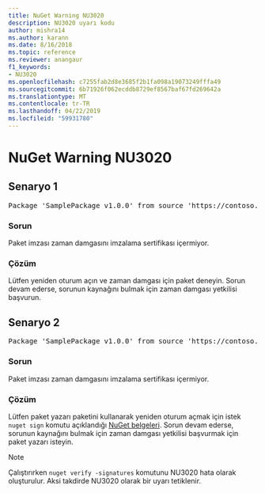 ```yaml
---
title: NuGet Warning NU3020
description: NU3020 uyarı kodu
author: mishra14
ms.author: karann
ms.date: 8/16/2018
ms.topic: reference
ms.reviewer: anangaur
f1_keywords:
- NU3020
ms.openlocfilehash: c7255fab2d8e3685f2b1fa098a19073249fffa49
ms.sourcegitcommit: 6b71926f062ecddb8729ef8567baf67fd269642a
ms.translationtype: MT
ms.contentlocale: tr-TR
ms.lasthandoff: 04/22/2019
ms.locfileid: "59931780"
---
```

# <a name="nuget-warning-nu3020"></a>NuGet Warning NU3020

## <a name="scenario-1"></a>Senaryo 1

<pre>Package 'SamplePackage v1.0.0' from source 'https://contoso.com/index.json': The timestamp does not have a signing certificate.</pre>

### <a name="issue"></a>Sorun

Paket imzası zaman damgasını imzalama sertifikası içermiyor.


### <a name="solution"></a>Çözüm

Lütfen yeniden oturum açın ve zaman damgası için paket deneyin. Sorun devam ederse, sorunun kaynağını bulmak için zaman damgası yetkilisi başvurun.



## <a name="scenario-2"></a>Senaryo 2

<pre>Package 'SamplePackage v1.0.0' from source 'https://contoso.com/index.json': The primary signature's timestamp does not have a signing certificate.</pre>

### <a name="issue"></a>Sorun

Paket imzası zaman damgasını imzalama sertifikası içermiyor.


### <a name="solution"></a>Çözüm

Lütfen paket yazarı paketini kullanarak yeniden oturum açmak için istek `nuget sign` komutu açıklandığı [NuGet belgeleri](https://docs.microsoft.com/en-us/nuget/create-packages/sign-a-package). Sorun devam ederse, sorunun kaynağını bulmak için zaman damgası yetkilisi başvurmak için paket yazarı isteyin.


> [!Note]
> Çalıştırırken `nuget verify -signatures` komutunu NU3020 hata olarak oluşturulur. Aksi takdirde NU3020 olarak bir uyarı tetiklenir.